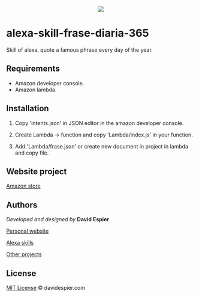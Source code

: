 <p align="center">
  <img src="https://images-na.ssl-images-amazon.com/images/I/71l0PleYNyL.png">
</p>

# alexa-skill-frase-diaria-365

Skill of alexa, quote a famous phrase every day of the year.

## Requirements

- Amazon developer console.
- Amazon lambda.

## Installation

1. Copy 'intents.json' in JSON editor in the amazon developer console.

2. Create Lambda -> function and copy 'Lambda/index.js' in your function.

3. Add 'Lambda/frase.json' or create new document in project in lambda and copy file.


## Website project

[Amazon store](https://www.amazon.es/davidespier-com-Frase-diaria-365-d%C3%ADas/dp/B07WYXW9GZ)


## Authors

 *Developed and designed by*  **David Espier**


[Personal website](https://davidespier.com)

[Alexa skills](https://www.amazon.es/s?k=davidespier&i=alexa-skills)
        
[Other projects](https://github.com/davidespier?tab=repositories)


## License


[MIT License](https://choosealicense.com/licenses/mit/) © davidespier.com
